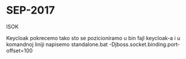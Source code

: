 # SEP-2017
ISOK

Keycloak pokrecemo tako sto se pozicioniramo u bin fajl keycloak-a i u komandnoj liniji napisemo 
standalone.bat -Djboss.socket.binding.port-offset=100
